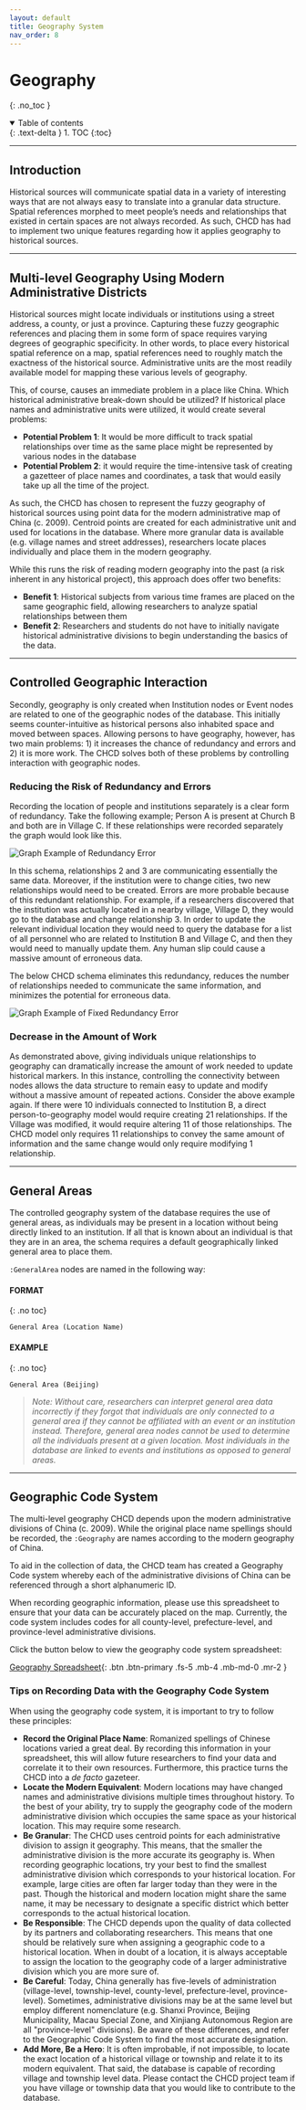 ```yaml
---
layout: default
title: Geography System
nav_order: 8
---
```


# Geography
{: .no_toc }

<details open markdown="block">
  <summary>
    Table of contents
  </summary>
  {: .text-delta }
1. TOC
{:toc}
</details>

---

## Introduction
Historical sources will communicate spatial data in a variety of interesting ways that are not always easy to translate into a granular data structure. Spatial references morphed to meet people’s needs and relationships that existed in certain spaces are not always recorded. As such, CHCD has had to implement two unique features regarding how it applies geography to historical sources.

---

## Multi-level Geography Using Modern Administrative Districts
Historical sources might locate individuals or institutions using a street address, a county, or just a province. Capturing these fuzzy geographic references and placing them in some form of space requires varying degrees of geographic specificity. In other words, to place every historical spatial reference on a map, spatial references need to roughly match the exactness of the historical source. Administrative units are the most readily available model for mapping these various levels of geography.

This, of course, causes an immediate problem in a place like China. Which historical administrative break-down should be utilized? If historical place names and administrative units were utilized, it would create several problems:

- **Potential Problem 1**: It would be more difficult to track spatial relationships over time as the same place might be represented by various nodes in the database
- **Potential Problem 2**: it would require the time-intensive task of creating a gazetteer of place names and coordinates, a task that would easily take up all the time of the project.

As such, the CHCD has chosen to represent the fuzzy geography of historical sources using point data for the modern administrative map of China (c. 2009). Centroid points are created for each administrative unit and used for locations in the database. Where more granular data is available (e.g. village names and street addresses), researchers locate places individually and place them in the modern geography.

While this runs the risk of reading modern geography into the past (a risk inherent in any historical project), this approach does offer two benefits:

- **Benefit 1**: Historical subjects from various time frames are placed on the same geographic field, allowing researchers to analyze spatial relationships between them
- **Benefit 2**: Researchers and students do not have to initially navigate historical administrative divisions to begin understanding the basics of the data.

---

## Controlled Geographic Interaction
Secondly, geography is only created when Institution nodes or Event nodes are related to one of the geographic nodes of the database. This initially seems counter-intuitive as historical persons also inhabited space and moved between spaces. Allowing persons to have geography, however, has two main problems: 1) it increases the chance of redundancy and errors and 2) it is more work. The CHCD solves both of these problems by controlling interaction with geographic nodes.

### Reducing the Risk of Redundancy and Errors
Recording the location of people and institutions separately is a clear form of redundancy. Take the following example; Person A is present at Church B and both are in Village C. If these relationships were recorded separately the graph would look like this.

![Graph Example of Redundancy Error](https://raw.githubusercontent.com/chcdatabase/data-collection/gh-pages/assets/images/graph_example_2.jpg)

In this schema, relationships 2 and 3 are communicating essentially the same data. Moreover, if the institution were to change cities, two new relationships would need to be created. Errors are more probable because of this redundant relationship. For example, if a researchers discovered that the institution was actually located in a nearby village, Village D, they would go to the database and change relationship 3. In order to update the relevant individual location they would need to query the database for a list of all personnel who are related to Institution B and Village C, and then they would need to manually update them. Any human slip could cause a massive amount of erroneous data.

The below CHCD schema eliminates this redundancy, reduces the number of relationships needed to communicate the same information, and minimizes the potential for erroneous data.

![Graph Example of Fixed Redundancy Error](https://raw.githubusercontent.com/chcdatabase/data-collection/gh-pages/assets/images/graph_example_3.jpg)

### Decrease in the Amount of Work

As demonstrated above, giving individuals unique relationships to geography can dramatically increase the amount of work needed to update historical markers. In this instance, controlling the connectivity between nodes allows the data structure to remain easy to update and modify without a massive amount of repeated actions. Consider the above example again. If there were 10 individuals connected to Institution B, a direct person-to-geography model would require creating 21 relationships. If the Village was modified, it would require altering 11 of those relationships. The CHCD model only requires 11 relationships to convey the same amount of information and the same change would only require modifying 1 relationship.

---

## General Areas

The controlled geography system of the database requires the use of general areas, as individuals may be present in a location without being directly linked to an institution. If all that is known about an individual is that they are in an area, the schema requires a default geographically linked general area to place them.

```:GeneralArea``` nodes are named in the following way:

#### FORMAT
{: .no toc}

```
General Area (Location Name)
```

#### EXAMPLE
{: .no toc}

```
General Area (Beijing)
```

>*Note: Without care, researchers can interpret general area data incorrectly if they forgot that individuals are only connected to a general area if they cannot be affiliated with an event or an institution instead. Therefore, general area nodes cannot be used to determine all the individuals present at a given location. Most individuals in the database are linked to events and institutions as opposed to general areas.*

---

## Geographic Code System

The multi-level geography CHCD depends upon the modern administrative divisions of China (c. 2009). While the original place name spellings should be recorded, the ```:Geography``` are names according to the modern geography of China.

To aid in the collection of data, the CHCD team has created a Geography Code system whereby each of the administrative divisions of China can be referenced through a short alphanumeric ID.

When recording geographic information, please use this spreadsheet to ensure that your data can be accurately placed on the map. Currently, the code system includes codes for all county-level, prefecture-level, and province-level administrative divisions.

Click the button below to view the geography code system spreadsheet:

[Geography Spreadsheet](https://docs.google.com/spreadsheets/d/1ModlZCjCUF6n1ajEwcBqw8tif2_R9Vh8P3S7ZGlnto4/edit?usp=sharing){: .btn .btn-primary .fs-5 .mb-4 .mb-md-0 .mr-2 }

### Tips on Recording Data with the Geography Code System
When using the geography code system, it is important to try to follow these principles:

- **Record the Original Place Name**: Romanized spellings of Chinese locations varied a great deal. By recording this information in your spreadsheet, this will allow future researchers to find your data and correlate it to their own resources. Furthermore, this practice turns the CHCD into a *de facto* gazeteer.
- **Locate the Modern Equivalent**: Modern locations may have changed names and administrative divisions multiple times throughout history. To the best of your ability, try to supply the geography code of the modern administrative division which occupies the same space as your historical location. This may require some research.
- **Be Granular**: The CHCD uses centroid points for each administrative division to assign it geography. This means, that the smaller the administrative division is the more accurate its geography is. When recording geographic locations, try your best to find the smallest administrative division which corresponds to your historical location. For example, large cities are often far larger today than they were in the past. Though the historical and modern location might share the same name, it may be necessary to designate a specific district which better corresponds to the actual historical location.
- **Be Responsible**: The CHCD depends upon the quality of data collected by its partners and collaborating researchers. This means that one should be relatively sure when assigning a geographic code to a historical location. When in doubt of a location, it is always acceptable to assign the location to the geography code of a larger administrative division which you are more sure of.
- **Be Careful**: Today, China generally has five-levels of administration (village-level, township-level, county-level, prefecture-level, province-level). Sometimes, administrative divisions may be at the same level but employ different nomenclature (e.g. Shanxi Province, Beijing Municipality, Macau Special Zone, and Xinjiang Autonomous Region are all "province-level" divisions). Be aware of these differences, and refer to the Geographic Code System to find the most accurate designation.
- **Add More, Be a Hero**: It is often improbable, if not impossible, to locate the exact location of a historical village or township and relate it to its modern equivalent. That said, the database is capable of recording village and township level data. Please contact the CHCD project team if you have village or township data that you would like to contribute to the database.
